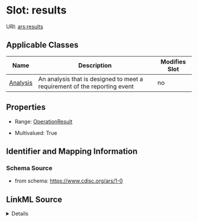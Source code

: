 # Slot: results

URI: [ars:results](https://www.cdisc.org/ars/1-0/results)



<!-- no inheritance hierarchy -->




## Applicable Classes

| Name | Description | Modifies Slot |
| --- | --- | --- |
[Analysis](Analysis.md) | An analysis that is designed to meet a requirement of the reporting event |  no  |







## Properties

* Range: [OperationResult](OperationResult.md)

* Multivalued: True





## Identifier and Mapping Information







### Schema Source


* from schema: https://www.cdisc.org/ars/1-0




## LinkML Source

<details>
```yaml
name: results
from_schema: https://www.cdisc.org/ars/1-0
rank: 1000
multivalued: true
alias: results
domain_of:
- Analysis
range: OperationResult
inlined: true
inlined_as_list: true

```
</details>